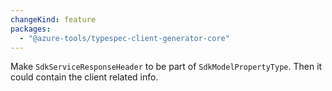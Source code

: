 ```yaml
---
changeKind: feature
packages:
  - "@azure-tools/typespec-client-generator-core"
---
```


Make `SdkServiceResponseHeader` to be part of `SdkModelPropertyType`. Then it could contain the client related info.
